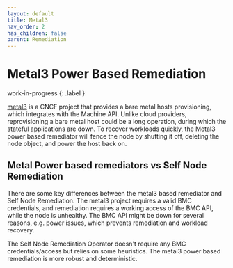 ```yaml
---
layout: default
title: Metal3
nav_order: 2
has_children: false
parent: Remediation
---
```


# Metal3 Power Based Remediation 
work-in-progress
{: .label }

[metal3](http://metal3.io/) is a CNCF project that provides a bare metal hosts provisioning, which integrates with the Machine API.
Unlike cloud providers, reprovisioning a bare metal host could be a long operation, during which the stateful applications are down.
To recover workloads quickly, the Metal3 power based remediator will fence the node by shutting it off, deleting the node object, and power the host back on.

## Metal Power based remediators vs Self Node Remediation

There are some key differences between the metal3 based remediator and Self Node Remediation.
The metal3 project requires a valid BMC credentials, and remediation requires a working access of the BMC API, while the node is unhealthy.
The BMC API might be down for several reasons, e.g. power issues, which prevents remediation and workload recovery.

The Self Node Remediation Operator doesn't require any BMC credentials/access but relies on some heuristics. The metal3 power based remediation is more robust and deterministic.


